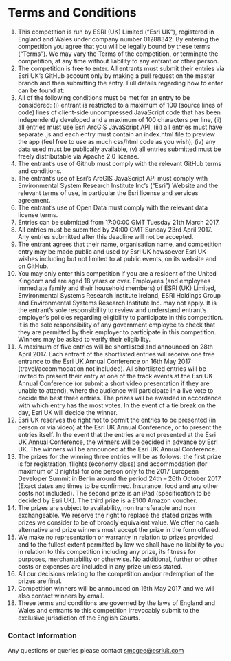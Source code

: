 # Terms and Conditions
1.	This competition is run by ESRI (UK) Limited (“Esri UK”), registered in England and Wales under company number 01288342.  By entering the competition you agree that you will be legally bound by these terms (“Terms”). We may vary the Terms of the competition, or terminate the competition, at any time without liability to any entrant or other person.
2.	The competition is free to enter. All entrants must submit their entries via Esri UK’s GitHub account only by making a pull request on the master branch and then submitting the entry. Full details regarding how to enter can be found at: 
3.	All of the following conditions must be met for an entry to be considered: (i) entrant is restricted to a maximum of 100 (source lines of code) lines of client-side uncompressed JavaScript code that has been independently developed and a maximum of 100 characters per line, (ii) all entries must use Esri ArcGIS JavaScript API, (iii) all entries must have separate .js and each entry must contain an index.html file to preview the app (feel free to use as much css/html code as you wish), (iv) any data used must be publically available, (v) all entries submitted must be freely distributable via Apache 2.0 license. 
4.	The entrant’s use of Github must comply with the relevant GitHub terms and conditions.
5.	The entrant’s use of Esri’s ArcGIS JavaScript API must comply with Environmental System Research Institute Inc’s (“Esri”) Website and the relevant terms of use, in particular the Esri license and services agreement.
6.	The entrant’s use of Open Data must comply with the relevant data license terms.
7.	Entries can be submitted from 17:00:00 GMT Tuesday 21th March 2017. 
8.	All entries must be submitted by 24:00 GMT Sunday 23rd April 2017. Any entries submitted after this deadline will not be accepted.
9.	The entrant agrees that their name, organisation name, and competition entry may be made public and used by Esri UK howsoever Esri UK wishes including but not limited to at public events, on its website and on GitHub.
10.	You may only enter this competition if you are a resident of the United Kingdom and are aged 18 years or over. Employees (and employees immediate family and their household members) of ESRI (UK) Limited, Environmental Systems Research Institute Ireland, ESRI Holdings Group and Environmental Systems Research Institute Inc. may not apply. It is the entrant’s sole responsibility to review and understand entrant’s employer’s policies regarding eligibility to participate in this competition. It is the sole responsibility of any government employee to check that they are permitted by their employer to participate in this competition.  Winners may be asked to verify their eligibility.
11.	A maximum of five entries will be shortlisted and announced on 28th April 2017. Each entrant of the shortlisted entries will receive one free entrance to the Esri UK Annual Conference on 16th May 2017 (travel/accommodation not included). All shortlisted entries will be invited to present their entry at one of the track events at the Esri UK Annual Conference (or submit a short video presentation if they are unable to attend), where the audience will participate in a live vote to decide the best three entries. The prizes will be awarded in accordance with which entry has the most votes. In the event of a tie break on the day, Esri UK will decide the winner.
12.	Esri UK reserves the right not to permit the entries to be presented (in person or via video) at the Esri UK Annual Conference, or to present the entries itself. In the event that the entries are not presented at the Esri UK Annual Conference, the winners will be decided in advance by Esri UK. The winners will be announced at the Esri UK Annual Conference.
13.	The prizes for the winning three entries will be as follows: the first prize is for registration, flights (economy class) and accommodation (for maximum of 3 nights) for one person only to the 2017 European Developer Summit in Berlin around the period 24th – 26th October 2017 (Exact dates and times to be confirmed. Insurance, food and any other costs not included). The second prize is an iPad (specification to be decided by Esri UK). The third prize is a £100 Amazon voucher.
14.	The prizes are subject to availability, non transferable and non exchangeable. We reserve the right to replace the stated prizes with prizes we consider to be of broadly equivalent value. We offer no cash alternative and prize winners must accept the prize in the form offered. 
15.	We make no representation or warranty in relation to prizes provided and to the fullest extent permitted by law we shall have no liability to you in relation to this competition including any prize, its fitness for purposes, merchantability or otherwise. No additional, further or other costs or expenses are included in any prize unless stated.
16.	All our decisions relating to the competition and/or redemption of the prizes are final.
17.	Competition winners will be announced on 16th May 2017 and we will also contact winners by email.
18.	These terms and conditions are governed by the laws of England and Wales and entrants to this competition irrevocably submit to the exclusive jurisdiction of the English Courts.

### Contact Information
Any questions or queries please contact smcgee@esriuk.com

